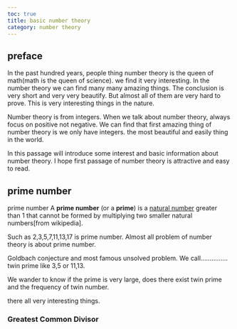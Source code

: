 ```yaml
---
toc: true
title: basic number theory
category: number theory 
---
```


## preface 

In the past hundred years, people thing number theory is the queen of math(math is the queen of science).  we find it very interesting.  In the number theory we can find many many amazing things.  The conclusion is very short and very very beautify.  But almost all of them are very hard to prove.  This is very interesting things in the nature. 

Number theory is from integers. When we talk about number theory, always focus on positive not negative.  We can find that first amazing thing of number theory is we only have integers. the most beautiful and easily thing in the world.      

In this passage will introduce some interest and basic information about number theory.  I hope first passage of number theory is attractive and easy to read. 

## prime number 

prime number A **prime number** (or a **prime**) is a [natural number](https://en.wikipedia.org/wiki/Natural_number) greater than 1 that cannot be formed by multiplying two smaller natural numbers[from wikipedia].   

Such as 2,3,5,7,11,13,17 is prime number.  Almost all problem of number theory is about prime number.

Goldbach conjecture and most famous unsolved problem. We call............... twin prime like 3,5 or 11,13.

We wander to know if the prime is very large, does there exist twin prime and the frequency of twin number. 

there all very interesting things.

### Greatest Common Divisor

###   

 